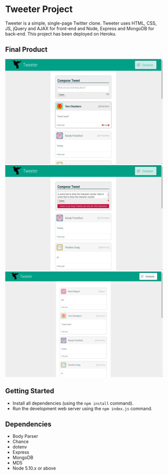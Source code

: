 # Tweeter Project

Tweeter is a simple, single-page Twitter clone. Tweeter uses HTML, CSS, JS, jQuery and AJAX for front-end and Node, Express and MongoDB for back-end. This project has been deployed on Heroku.

## Final Product

![Home page with CSS transitions](https://github.com/geoffmphillips/tweeter/blob/master/docs/csstransition.png)
![Relevant error messages pop down](https://github.com/geoffmphillips/tweeter/blob/master/docs/error.png)
![The compose message toggles slide up and slide down of the compose tweet box](https://github.com/geoffmphillips/tweeter/blob/master/docs/compose.png)

## Getting Started

- Install all dependencies (using the ```npm install``` command).
- Run the development web server using the ```npm index.js``` command.

## Dependencies

- Body Parser
- Chance
- dotenv
- Express
- MongoDB
- MD5
- Node 5.10.x or above
